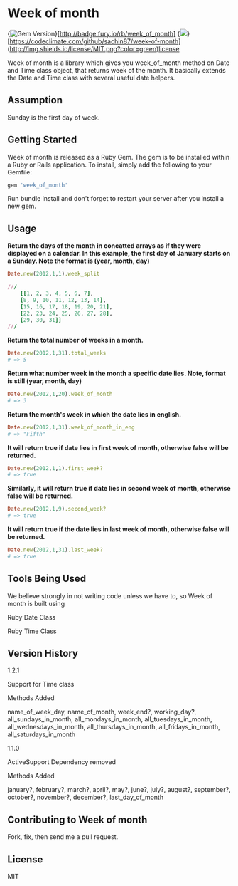 # Week of month

{<img src="https://badge.fury.io/rb/week_of_month.svg" alt="Gem Version" />}[http://badge.fury.io/rb/week_of_month]
{<img src="https://codeclimate.com/github/sachin87/week-of-month.png" />}[https://codeclimate.com/github/sachin87/week-of-month]
(http://img.shields.io/license/MIT.png?color=green)[license]

[gem]:
[climate]: 
[license]: http://opensource.org/licenses/MI

Week of month is a library which gives you week_of_month method on Date and Time
class object, that returns week of the month. It basically extends the Date and Time
class with several useful date helpers.

## Assumption

Sunday is the first day of week.

## Getting Started

Week of month is released as a Ruby Gem. The gem is to be installed within a Ruby
or Rails application. To install, simply add the following to your Gemfile:

```ruby
gem 'week_of_month'
```

Run bundle install and don't forget to restart your server after you install a new gem.

## Usage

**Return the days of the month in concatted arrays as if they were displayed on a calendar. In this example, the first day of January starts on a Sunday. Note the format is (year, month, day)**

```ruby
Date.new(2012,1,1).week_split

///
    [[1, 2, 3, 4, 5, 6, 7],
	[8, 9, 10, 11, 12, 13, 14], 
	[15, 16, 17, 18, 19, 20, 21], 
	[22, 23, 24, 25, 26, 27, 28], 
	[29, 30, 31]]
///
```
**Return the total number of weeks in a month.**

```ruby
Date.new(2012,1,31).total_weeks
# => 5 
```

**Return what number week in the month a specific date lies. Note, format is still (year, month, day)**

```ruby
Date.new(2012,1,20).week_of_month 
# => 3
```

**Return the month's week in which the date lies in english.**

```ruby
Date.new(2012,1,31).week_of_month_in_eng
# => "Fifth" 
```

**It will return true if date lies in first week of month, otherwise false will be returned.**

```ruby
Date.new(2012,1,1).first_week?
# => true 
```

**Similarly, it will return true if date lies in second week of month, otherwise false will be returned.**
```ruby
Date.new(2012,1,9).second_week?
# => true 
```

**It will return true if the date lies in last week of month, otherwise false will be returned.**
```ruby
Date.new(2012,1,31).last_week? 
# => true
```

## Tools Being Used

We believe strongly in not writing code unless we have to, so Week of month is built using

Ruby Date Class

Ruby Time Class

## Version History

1.2.1

Support for Time class

Methods Added

name_of_week_day, name_of_month, week_end?, working_day?,
all_sundays_in_month, all_mondays_in_month, all_tuesdays_in_month,
all_wednesdays_in_month, all_thursdays_in_month, all_fridays_in_month,
all_saturdays_in_month

1.1.0

ActiveSupport Dependency removed

Methods Added

january?, february?, march?, april?, may?, june?, july?,
august?, september?, october?, november?, december?, last_day_of_month

## Contributing to Week of month

Fork, fix, then send me a pull request.

## License

MIT
